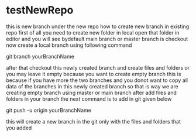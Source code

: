 # testNewRepo
this is new branch under the new repo 
how to create new branch in existing repo
first of all you need to create new folder in local
open that folder in editor and you will see bydefault
main branch or master branch is checkout
now create a local branch using following command

git branch yourBranchName

after that checkout this newly created branch 
and create files and folders or you may leave it 
empty because you want to create empty branch
this is because if you have more the two branches
and you donot want to copy all data of the branches
in this newly created branch so that is way we are
creating empty branch using master or main branch
after add files and folders in your branch the next
command is to add in git given below

git push -u origin yourBranchName

this will create a new branch in the git only with
the files and folders that you added
